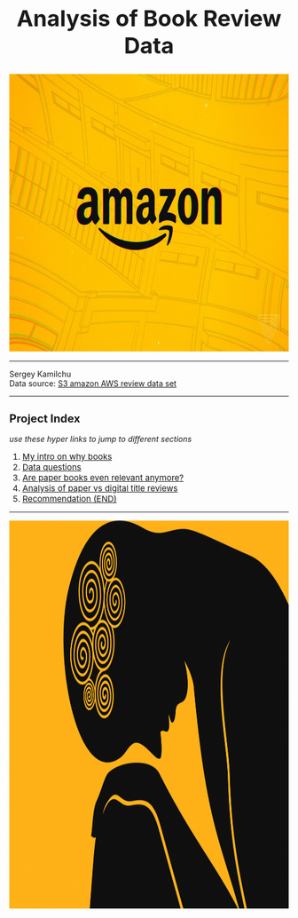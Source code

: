 
<h1 style="text-align:center; font-size:40px;">Analysis of Book Review Data</h1>

<img src="./imgs_charts/amazon_opening_logo.jpg" atl='amazon logo' height="500" width="600">



---
Sergey Kamilchu  
Data source: [S3 amazon AWS review data set](https://s3.amazonaws.com/amazon-reviews-pds/tsv/index.txt)

---

<!-- <img src=./imgs_charts/book.jpg atl='book' height="900" width="900"/> -->

<h2 style="text-align:left; font-size:20px;">Project Index</h2>

*use these hyper links to jump to different sections*

<ol>
  <li style="text-align:left; font-size:15px;"><a href='#section1'>My intro on why books</a></li>
  <li style="text-align:left; font-size:15px;"><a href='#section2'>Data questions</a></li>
  <li style="text-align:left; font-size:15px;"><a href='#section3'>Are paper books even relevant anymore?</a></li>
  <li style="text-align:left; font-size:15px;"><a href='#section4'>Analysis of paper vs digital title reviews</a></li>
  <li style="text-align:left; font-size:15px;"><a href='#section5'>Recommendation (END)</a></li>
</ol>

---

<a id="section1"></a>
<img src="./imgs_charts/in_the_dumps.jpg" atl='in the dumps' height="700" width="900"/>


```
